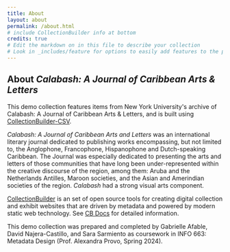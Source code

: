 ```yaml
---
title: About
layout: about
permalink: /about.html
# include CollectionBuilder info at bottom
credits: true
# Edit the markdown on in this file to describe your collection
# Look in _includes/feature for options to easily add features to the page
---
```


## About _Calabash: A Journal of Caribbean Arts & Letters_

This demo collection features items from New York University's archive of Calabash: A Journal of Caribbean Arts & Letters, and is built using [CollectionBuilder-CSV](https://github.com/CollectionBuilder/collectionbuilder-csv).

_Calabash: A Journal of Caribbean Arts and Letters_ was an international literary journal dedicated to publishing works encompassing, but not limited to, the Anglophone, Francophone, Hispanophone and Dutch-speaking Caribbean. The Journal was especially dedicated to presenting the arts and letters of those communities that have long been under-represented within the creative discourse of the region, among them: Aruba and the Netherlands Antilles, Maroon societies, and the Asian and Amerindian societies of the region. _Calabash_ had a strong visual arts component.

[CollectionBuilder](https://github.com/CollectionBuilder/) is an set of open source tools for creating digital collection and exhibit websites that are driven by metadata and powered by modern static web technology.
See [CB Docs](https://collectionbuilder.github.io/cb-docs/) for detailed information.

This demo collection was prepared and completed by Gabrielle Afable, David Najera-Castillo, and Sara Sarmiento as coursework in INFO 663: Metadata Design (Prof. Alexandra Provo, Spring 2024).
